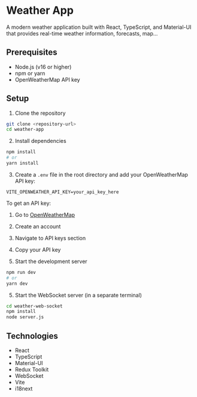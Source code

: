 # Weather App

A modern weather application built with React, TypeScript, and Material-UI that provides real-time weather information, forecasts, map...

## Prerequisites

- Node.js (v16 or higher)
- npm or yarn
- OpenWeatherMap API key

## Setup

1. Clone the repository

```bash
git clone <repository-url>
cd weather-app
```

2. Install dependencies

```bash
npm install
# or
yarn install
```

3. Create a `.env` file in the root directory and add your OpenWeatherMap API key:

```env
VITE_OPENWEATHER_API_KEY=your_api_key_here
```

To get an API key:

1. Go to [OpenWeatherMap](https://openweathermap.org/)
2. Create an account
3. Navigate to API keys section
4. Copy your API key

5. Start the development server

```bash
npm run dev
# or
yarn dev
```

5. Start the WebSocket server (in a separate terminal)

```bash
cd weather-web-socket
npm install
node server.js
```

## Technologies

- React
- TypeScript
- Material-UI
- Redux Toolkit
- WebSocket
- Vite
- i18next


